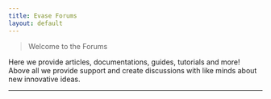 ```yaml
---
title: Evase Forums
layout: default
---
```


> Welcome to the Forums

Here we provide articles, documentations, guides, tutorials and more! Above all we provide support and create discussions with like minds about new innovative ideas.

***

